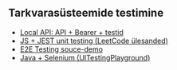 ## Tarkvarasüsteemide testimine
- [Local API: API + Bearer + testid](https://github.com/mariasmolina/Testimine_TARgv24/tree/main/api)
- [JS + JEST unit testing (LeetCode ülesanded)](https://github.com/mariasmolina/Testimine_TARgv24/tree/main/jest)
- [E2E Testing souce-demo](https://github.com/mariasmolina/Testimine_TARgv24/tree/main/saucedemo)
- [Java + Selenium (UITestingPlayground)](https://github.com/mariasmolina/Testimine_TARgv24/tree/main/selenium-basic-playground)

